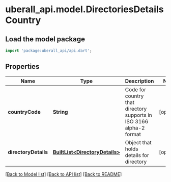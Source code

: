 # uberall_api.model.DirectoriesDetailsCountry

## Load the model package
```dart
import 'package:uberall_api/api.dart';
```

## Properties
Name | Type | Description | Notes
------------ | ------------- | ------------- | -------------
**countryCode** | **String** | Code for country that directory supports in ISO 3166 alpha-2 format | [optional] 
**directoryDetails** | [**BuiltList&lt;DirectoryDetails&gt;**](DirectoryDetails.md) | Object that holds details for directory | [optional] 

[[Back to Model list]](../README.md#documentation-for-models) [[Back to API list]](../README.md#documentation-for-api-endpoints) [[Back to README]](../README.md)



